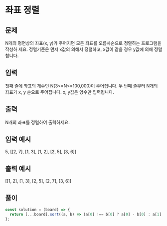 # 좌표 정렬

## 문제

N개의 평면상의 좌표(x, y)가 주어지면 모든 좌표를 오름차순으로 정렬하는 프로그램을 작성하 세요. 정렬기준은 먼저 x값의 의해서 정렬하고, x값이 같을 경우 y값에 의해 정렬합니다.

## 입력

첫째 줄에 좌표의 개수인 N(3<=N<=100,000)이 주어집니다.
두 번째 줄부터 N개의 좌표가 x, y 순으로 주어집니다. x, y값은 양수만 입력됩니다.

## 출력

N개의 좌표를 정렬하여 출력하세요.

## 입력 예시

5,
[[2, 7], [1, 3], [1, 2], [2, 5], [3, 6]]

## 출력 예시

[[1, 2], [1, 3], [2, 5], [2, 7], [3, 6]]

## 풀이

```javascript
const solution = (board) => {
  return [...board].sort((a, b) => (a[0] !== b[0] ? a[0] - b[0] : a[1] - b[1]));
};
```
